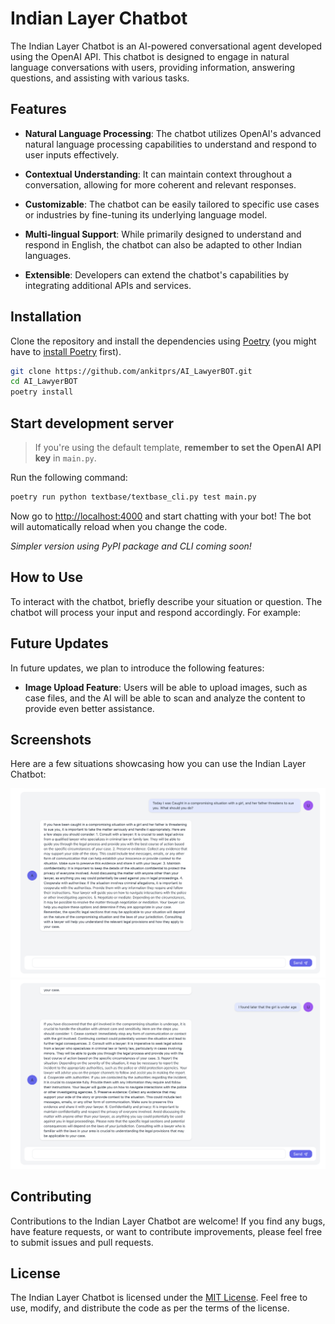 # Indian Layer Chatbot


The Indian Layer Chatbot is an AI-powered conversational agent developed using the OpenAI API. This chatbot is designed to engage in natural language conversations with users, providing information, answering questions, and assisting with various tasks.

## Features

- **Natural Language Processing**: The chatbot utilizes OpenAI's advanced natural language processing capabilities to understand and respond to user inputs effectively.

- **Contextual Understanding**: It can maintain context throughout a conversation, allowing for more coherent and relevant responses.

- **Customizable**: The chatbot can be easily tailored to specific use cases or industries by fine-tuning its underlying language model.

- **Multi-lingual Support**: While primarily designed to understand and respond in English, the chatbot can also be adapted to other Indian languages.

- **Extensible**: Developers can extend the chatbot's capabilities by integrating additional APIs and services.

## Installation

Clone the repository and install the dependencies using [Poetry](https://python-poetry.org/) (you might have to [install Poetry](https://python-poetry.org/docs/#installation) first).

```bash
git clone https://github.com/ankitprs/AI_LawyerBOT.git
cd AI_LawyerBOT
poetry install
```

## Start development server

> If you're using the default template, **remember to set the OpenAI API key** in `main.py`.

Run the following command:

```bash
poetry run python textbase/textbase_cli.py test main.py
```

Now go to [http://localhost:4000](http://localhost:4000) and start chatting with your bot! The bot will automatically reload when you change the code.

_Simpler version using PyPI package and CLI coming soon!_



## How to Use

To interact with the chatbot, briefly describe your situation or question. The chatbot will process your input and respond accordingly. For example:



## Future Updates

In future updates, we plan to introduce the following features:

- **Image Upload Feature**: Users will be able to upload images, such as case files, and the AI will be able to scan and analyze the content to provide even better assistance.

## Screenshots

Here are a few situations showcasing how you can use the Indian Layer Chatbot:

![Screenshot 1](./docs/ss2.png)
![Screenshot 2](./docs/ss1.png)



## Contributing

Contributions to the Indian Layer Chatbot are welcome! If you find any bugs, have feature requests, or want to contribute improvements, please feel free to submit issues and pull requests.

## License

The Indian Layer Chatbot is licensed under the [MIT License](LICENSE). Feel free to use, modify, and distribute the code as per the terms of the license.

